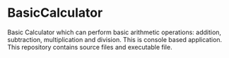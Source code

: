 # BasicCalculator
Basic Calculator which can perform basic arithmetic operations: addition, subtraction, multiplication and division.  This is console based application. This repository contains source files and executable file.
